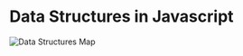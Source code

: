# Data Structures in Javascript

![Data Structures Map](https://i.ibb.co/v4cJs3P/data-structure-map.png)
